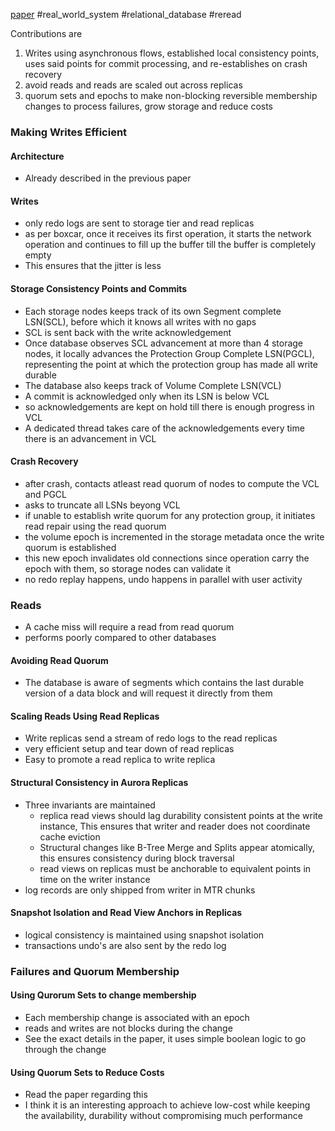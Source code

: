 [paper](https://dl.acm.org/doi/pdf/10.1145/3183713.3196937?download=true) #real_world_system #relational_database #reread 

Contributions are
1. Writes using asynchronous flows, established local consistency points, uses said points for commit processing, and re-establishes on crash recovery
2. avoid reads and reads are scaled out across replicas
3. quorum sets and epochs to make non-blocking reversible membership changes to process failures, grow storage and reduce costs

### Making Writes Efficient
#### Architecture
- Already described in the previous paper
#### Writes
- only redo logs are sent to storage tier and read replicas
- as per boxcar, once it receives its first operation, it starts the network operation and continues to fill up the buffer till the buffer is completely empty
- This ensures that the jitter is less
#### Storage Consistency Points and Commits
- Each storage nodes keeps track of its own Segment complete LSN(SCL), before which it knows all writes with no gaps
- SCL is sent back with the write acknowledgement
- Once database observes SCL advancement at more than 4 storage nodes, it locally advances the Protection Group Complete LSN(PGCL), representing the point at which the protection group has made all write durable
- The database also keeps track of Volume Complete LSN(VCL)
- A commit is acknowledged only when its LSN is below VCL
- so acknowledgements are kept on hold till there is enough progress in VCL
- A dedicated thread takes care of the acknowledgements every time there is an advancement in VCL
#### Crash Recovery
- after crash, contacts atleast read quorum of nodes to compute the VCL and PGCL
- asks to truncate all LSNs beyong VCL
- if unable to establish write quorum for any protection group, it initiates read repair using the read quorum
- the volume epoch is incremented in the storage metadata once the write quorum is established
- this new epoch invalidates old connections since operation carry the epoch with them, so storage nodes can validate it
- no redo replay happens, undo happens in parallel with user activity
### Reads
- A cache miss will require a read from read quorum
- performs poorly compared to other databases
#### Avoiding Read Quorum
- The database is aware of segments which contains the last durable version of a data block and will request it directly from them
#### Scaling Reads Using Read Replicas
- Write replicas send a stream of redo logs to the read replicas
- very efficient setup and tear down of read replicas
- Easy to promote a read replica to write replica
#### Structural Consistency in Aurora Replicas
- Three invariants are maintained
  - replica read views should lag durability consistent points at the write instance, This ensures that writer and reader does not coordinate cache eviction
  - Structural changes like B-Tree Merge and Splits appear atomically, this ensures consistency during block traversal
  - read views on replicas must be anchorable to equivalent points in time on the writer instance
- log records are only shipped from writer in MTR chunks
#### Snapshot Isolation and Read View Anchors in Replicas
- logical consistency is maintained using snapshot isolation
- transactions undo's are also sent by the redo log

### Failures and Quorum Membership
#### Using Qurorum Sets to change membership
- Each membership change is associated with an epoch
- reads and writes are not blocks during the change
- See the exact details in the paper, it uses simple boolean logic to go through the change
#### Using Quorum Sets to Reduce Costs
- Read the paper regarding this
- I think it is an interesting approach to achieve low-cost while keeping the availability, durability without compromising much performance 

